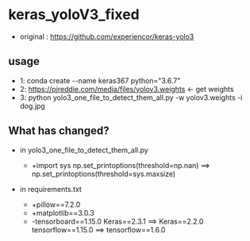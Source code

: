 # keras_yoloV3_fixed

* original : https://github.com/experiencor/keras-yolo3
## usage
* 1: conda create --name keras367 python="3.6.7"
* 2: https://pjreddie.com/media/files/yolov3.weights <- get weights
* 3: python yolo3_one_file_to_detect_them_all.py -w yolov3.weights -i dog.jpg

## What has changed?
* in yolo3_one_file_to_detect_them_all.py
    + +import sys
    np.set_printoptions(threshold=np.nan) ==> np.set_printoptions(threshold=sys.maxsize)

* in requirements.txt
    + +pillow==7.2.0
    + +matplotlib==3.0.3
    + -tensorboard==1.15.0
    Keras==2.3.1 ==> Keras==2.2.0
    tensorflow==1.15.0 ==> tensorflow==1.6.0
